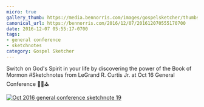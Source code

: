 ```yaml
---
micro: true
gallery_thumb: https://media.bennorris.com/images/gospelsketcher/thumbs/oct-16-3-curtis.jpg
canonical_url: https://bennorris.com/2016/12/07/201612070555170700
date: 2016-12-07 05:55:17-0700
tags:
- general conference
- sketchnotes
category: Gospel Sketcher
---
```


Switch on God's Spirit in your life by discovering the power of the Book of Mormon
#Sketchnotes from LeGrand R. Curtis Jr. at Oct 16 General Conference ✍🏼⛪️

[![Oct 2016 general conference sketchnote 19](https://media.bennorris.com/images/gospelsketcher/general-conference/oct-2016/oct-16-3-curtis.jpg)](https://media.bennorris.com/images/gospelsketcher/general-conference/oct-2016/oct-16-3-curtis.jpg)